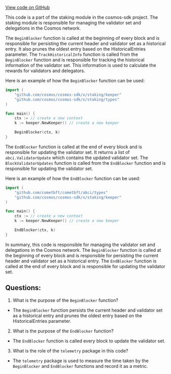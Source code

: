 [View code on GitHub](https://github.com/cosmos/cosmos-sdk.git/x/staking/abci.go)

This code is a part of the staking module in the cosmos-sdk project. The staking module is responsible for managing the validator set and delegations in the Cosmos network. 

The `BeginBlocker` function is called at the beginning of every block and is responsible for persisting the current header and validator set as a historical entry. It also prunes the oldest entry based on the HistoricalEntries parameter. The `TrackHistoricalInfo` function is called from the `BeginBlocker` function and is responsible for tracking the historical information of the validator set. This information is used to calculate the rewards for validators and delegators.

Here is an example of how the `BeginBlocker` function can be used:

```go
import (
    "github.com/cosmos/cosmos-sdk/x/staking/keeper"
    "github.com/cosmos/cosmos-sdk/x/staking/types"
)

func main() {
    ctx := // create a new context
    k := keeper.NewKeeper() // create a new keeper

    BeginBlocker(ctx, k)
}
```

The `EndBlocker` function is called at the end of every block and is responsible for updating the validator set. It returns a list of `abci.ValidatorUpdate` which contains the updated validator set. The `BlockValidatorUpdates` function is called from the `EndBlocker` function and is responsible for updating the validator set.

Here is an example of how the `EndBlocker` function can be used:

```go
import (
    "github.com/cometbft/cometbft/abci/types"
    "github.com/cosmos/cosmos-sdk/x/staking/keeper"
)

func main() {
    ctx := // create a new context
    k := keeper.NewKeeper() // create a new keeper

    EndBlocker(ctx, k)
}
```

In summary, this code is responsible for managing the validator set and delegations in the Cosmos network. The `BeginBlocker` function is called at the beginning of every block and is responsible for persisting the current header and validator set as a historical entry. The `EndBlocker` function is called at the end of every block and is responsible for updating the validator set.
## Questions: 
 1. What is the purpose of the `BeginBlocker` function?
- The `BeginBlocker` function persists the current header and validator set as a historical entry and prunes the oldest entry based on the HistoricalEntries parameter.

2. What is the purpose of the `EndBlocker` function?
- The `EndBlocker` function is called every block to update the validator set.

3. What is the role of the `telemetry` package in this code?
- The `telemetry` package is used to measure the time taken by the `BeginBlocker` and `EndBlocker` functions and record it as a metric.